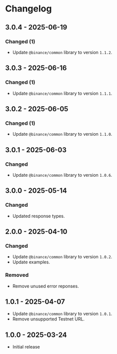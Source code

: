 # Changelog

## 3.0.4 - 2025-06-19

### Changed (1)

- Update `@binance/common` library to version `1.1.2`.

## 3.0.3 - 2025-06-16

### Changed (1)

- Update `@binance/common` library to version `1.1.1`.

## 3.0.2 - 2025-06-05

### Changed (1)

- Update `@binance/common` library to version `1.1.0`.

## 3.0.1 - 2025-06-03

### Changed

- Update `@binance/common` library to version `1.0.6`.

## 3.0.0 - 2025-05-14

### Changed

- Updated response types.

## 2.0.0 - 2025-04-10

### Changed

- Update `@binance/common` library to version `1.0.2`.
- Update examples.

### Removed

- Remove unused error reponses.

## 1.0.1 - 2025-04-07

- Update `@binance/common` library to version `1.0.1`.
- Remove unsupported Testnet URL.

## 1.0.0 - 2025-03-24

- Initial release
